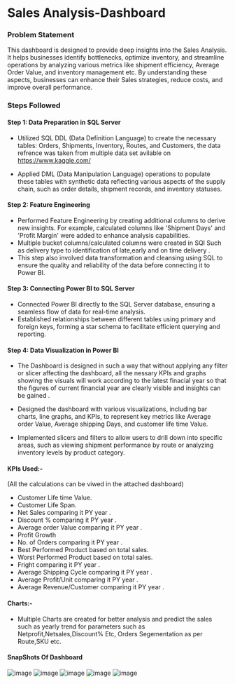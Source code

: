 
# Sales Analysis-Dashboard

### Problem Statement

This dashboard is designed to provide deep insights into the Sales Analysis. It helps businesses identify bottlenecks, optimize inventory, and streamline operations by analyzing various metrics like shipment efficiency, Average Order Value, and inventory management etc. By understanding these aspects, businesses can enhance their Sales strategies, reduce costs, and improve overall performance.

### Steps Followed

#### Step 1: Data Preparation in SQL Server

* Utilized SQL DDL (Data Definition Language) to create the necessary tables: Orders, Shipments, Inventory, Routes, and Customers, the data refrence was taken from multiple data set avilable on https://www.kaggle.com/ 

* Applied DML (Data Manipulation Language) operations to populate these tables with synthetic data reflecting various aspects of the supply chain, such as order details, shipment records, and inventory statuses.

####  Step 2: Feature Engineering

* Performed Feature Engineering by creating additional columns to derive new insights. For example, calculated columns like 'Shipment Days' and 'Profit Margin' were added to enhance analysis capabilities.
* Multiple bucket columns/calculated columns were created in SQl Such as delivery type to identification of late,early and on time delivery .
* This step also involved data transformation and cleansing using SQL to ensure the quality and reliability of the data before connecting it to Power BI.


####  Step 3: Connecting Power BI to SQL Server

* Connected Power BI directly to the SQL Server database, ensuring a seamless flow of data for real-time analysis.
* Established relationships between different tables using primary and foreign keys, forming a star schema to facilitate efficient querying and reporting.

#### Step 4: Data Visualization in Power BI

* The Dashboard is designed in such a way that  without applying  any filter or slicer affecting  the dashboard, all the nessary KPIs and graphs showing the visuals will work according to the latest finacial year so that the figures of current financial year 
are clearly visible and insights can be gained .

* Designed the dashboard with various visualizations, including bar charts, line graphs, and KPIs, to represent key metrics like Average order Value, Average shipping Days, and customer life time Value.

* Implemented slicers and filters to allow users to drill down into specific areas, such as viewing shipment performance by route or analyzing inventory levels by product category.


#### KPIs Used:-
(All the calculations can be viwed in the attached dashboard)
* Customer Life time Value.
* Customer Life Span.
* Net Sales comparing it PY year .
* Discount % comparing it PY year .
* Average order Value comparing it PY year .
* Profit Growth 
* No. of Orders comparing it PY year .
* Best Performed Product based on total sales.
* Worst Performed Product based on total sales.
* Fright comparing it PY year .
* Average Shipping Cycle comparing it PY year .
* Average Profit/Unit comparing it PY year .
* Average Revenue/Customer comparing it PY year .


#### Charts:-

* Multiple Charts are created for better analysis and predict the sales such as yearly trend for parameters such as Netprofit,Netsales,Discount% Etc, Orders Segementation as per Route,SKU etc.

#### SnapShots Of Dashboard
![image](https://github.com/user-attachments/assets/2788fe13-f6e4-437b-aaca-54557025495c)
![image](https://github.com/user-attachments/assets/acd418c3-4560-492f-b7e9-44e4b808e0e0)
![image](https://github.com/user-attachments/assets/3642fde4-53bc-4a92-97a6-4c37e85ae4cb)
![image](https://github.com/user-attachments/assets/c80b7640-f5a1-462e-a765-c5a43d852589)
![image](https://github.com/user-attachments/assets/adabb094-a913-4461-82f0-3af6a1466bdb)






